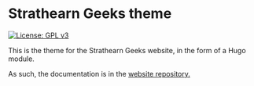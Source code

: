 # Strathearn Geeks theme

[![License: GPL v3](https://img.shields.io/badge/License-GPLv3-blue.svg)](https://www.gnu.org/licenses/gpl-3.0)

This is the theme for the Strathearn Geeks website, in the form of a Hugo module.

As such, the documentation is in the [website repository.](https://github.com/StrathearnGeeks/StrathearnGeeks.github.io)
